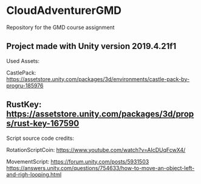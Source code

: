 # CloudAdventurerGMD
Repository for the GMD course assignment

Project made with Unity version 2019.4.21f1
--------------------------------------------------------------------------------------------
Used Assets:

CastlePack: 
https://assetstore.unity.com/packages/3d/environments/castle-pack-by-progru-185976

RustKey: 
https://assetstore.unity.com/packages/3d/props/rust-key-167590
--------------------------------------------------------------------------------------------
Script source code credits:

RotationScriptCoin: 
https://www.youtube.com/watch?v=AIcDUqFcwX4/

MovementScript: 
https://forum.unity.com/posts/5931503
https://answers.unity.com/questions/754633/how-to-move-an-object-left-and-righ-looping.html